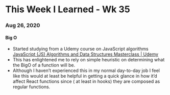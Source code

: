 # This Week I Learned - Wk 35

### Aug 26, 2020
#### Big O
* Started studying from a Udemy course on JavaScript algorithms [JavaScript (JS) Algorithms and Data Structures Masterclass | Udemy](https://www.udemy.com/course/js-algorithms-and-data-structures-masterclass/)
* This has enlightened me to rely on simple heuristic on determining what the BigO of a function will be. 
* Although I haven’t experienced this in my normal day-to-day job I feel like this would at least be helpful in getting a quick glance in how it’d affect React functions since ( at least in hooks) they are composed as regular functions.
